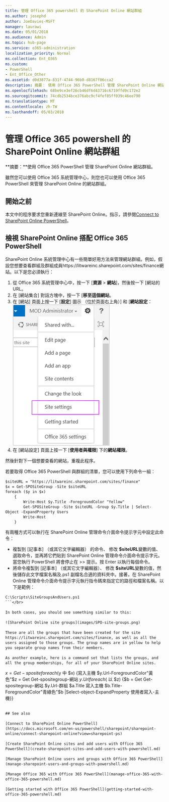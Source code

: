 ```yaml
---
title: 管理 Office 365 powershell 的 SharePoint Online 網站群組
ms.author: josephd
author: JoeDavies-MSFT
manager: laurawi
ms.date: 05/01/2018
ms.audience: Admin
ms.topic: hub-page
ms.service: o365-administration
localization_priority: Normal
ms.collection: Ent_O365
ms.custom:
- PowerShell
- Ent_Office_Other
ms.assetid: d0d3877a-831f-4744-96b0-d8167f06cca2
description: 摘要： 使用 Office 365 PowerShell 管理 SharePoint Online 網站群組。
ms.openlocfilehash: 68be9ce3ef26cb46df6d43716c6719ffd9c172e2
ms.sourcegitcommit: 74cdb2534bce376abc9cf4fef85ff039c46ee790
ms.translationtype: MT
ms.contentlocale: zh-TW
ms.lasthandoff: 05/03/2018
---
```

# <a name="manage-sharepoint-online-site-groups-with-office-365-powershell"></a>管理 Office 365 powershell 的 SharePoint Online 網站群組

 **摘要：**使用 Office 365 PowerShell 管理 SharePoint Online 網站群組。
  
雖然您可以使用 Office 365 系統管理中心，則您也可以使用 Office 365 PowerShell 來管理 SharePoint Online 的網站群組。

## <a name="before-you-begin"></a>開始之前

本文中的程序要求您重新連線至 SharePoint Online。指示，請參閱[Connect to SharePoint Online PowerShell](https://docs.microsoft.com/en-us/powershell/sharepoint/sharepoint-online/connect-sharepoint-online?view=sharepoint-ps)。

## <a name="view-sharepoint-online-with-office-365-powershell"></a>檢視 SharePoint Online 搭配 Office 365 PowerShell

SharePoint Online 系統管理中心有一些簡單好用方法來管理網站群組。例如，假設您想要查看群組及群組成員https://litwareinc.sharepoint.com/sites/finance網站。以下是您必須執行：

1. 從 Office 365 系統管理中心中，按一下 [**資源** > **網站**]，然後按一下 [網站的 URL。
2. 在 [網站集合] 對話方塊中，按一下 [**移至這個網站**。
3. 在 [網站] 頁面上按一下 [**設定**] 圖示 （位於頁面右上角）] 和 [**網站設定**：</br>
![SharePoint Online 網站設定](images/spo-site-settings.png)</br>
4. 在 [網站設定] 頁面上按一下 [**使用者與權限**] 下的**網站權限**。

然後針對下一個想要查看的網站，重複此程序。

若要取得 Office 365 PowerShell 與群組的清單，您可以使用下列命令一組：

```
$siteURL = "https://litwareinc.sharepoint.com/sites/finance"
$x = Get-SPOSiteGroup -Site $siteURL
foreach ($y in $x)
    {
        Write-Host $y.Title -ForegroundColor "Yellow"
        Get-SPOSiteGroup -Site $siteURL -Group $y.Title | Select-Object -ExpandProperty Users
        Write-Host
    }
```

有兩種方式可以執行在 SharePoint Online 管理命令介面命令提示字元中設定此命令：
- 複製到 [記事本] （或其它文字編輯器） 的命令、 修改 **$siteURL**變數的值、 選取命令，並再將它們貼到 SharePoint Online 管理命令介面命令提示字元。當您執行 PowerShell 將會停止在 >> 提示。按 Enter 以執行每個命令。</br>
- 將命令複製到 [記事本] （或其它文字編輯器）、 修改 **$siteURL**變數的值，然後儲存此文字檔案名稱及.ps1 副檔名合適的資料夾中。接著，在 SharePoint Online 管理命令介面命令提示字元執行指令碼來指定它的路徑和檔案名稱。以下是範例：</br>
```
C:\Scripts\SiteGroupsAndUsers.ps1
```</br>

In both cases, you should see something similar to this:

![SharePoint Online site groups](images/SPO-site-groups.png)

These are all the groups that have been created for the site https://litwareinc.sharepoint.com/sites/finance, as well as all the users assigned to those groups. The group names are in yellow to help you separate group names from their members.

As another example, here is a command set that lists the groups, and all the group memberships, for all of your SharePoint Online sites.

```
$x = Get-sposite foreach ($y 中 $x) {寫入主機 $y.Url-ForegroundColor"黃色"$z = Get Get-spositegroup-網站 $y.Url foreach ($ 以 $z) {$b = Get Get-spositegroup-網站 $y.Url-群組 $a.Title 寫入主機 $b.Title-ForegroundColor"青綠色"$b |Select-object-ExpandProperty 使用者寫入-主機}}
```
    
## See also

[Connect to SharePoint Online PowerShell](https://docs.microsoft.com/en-us/powershell/sharepoint/sharepoint-online/connect-sharepoint-online?view=sharepoint-ps)

[Create SharePoint Online sites and add users with Office 365 PowerShell](create-sharepoint-sites-and-add-users-with-powershell.md)

[Manage SharePoint Online users and groups with Office 365 PowerShell](manage-sharepoint-users-and-groups-with-powershell.md)

[Manage Office 365 with Office 365 PowerShell](manage-office-365-with-office-365-powershell.md)
  
[Getting started with Office 365 PowerShell](getting-started-with-office-365-powershell.md)

